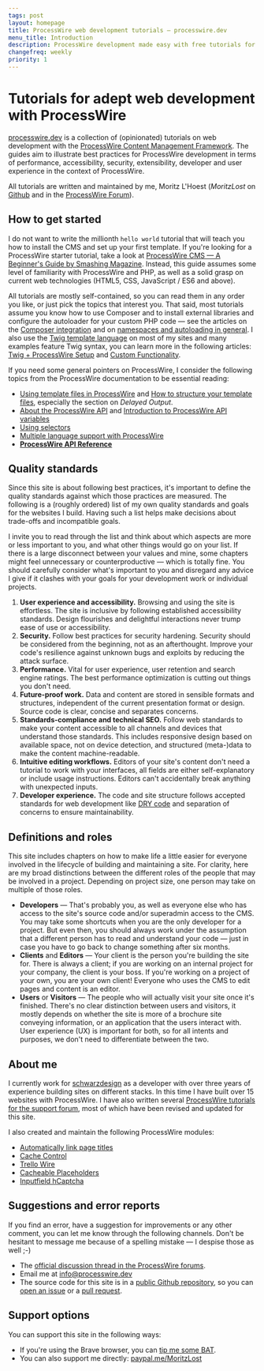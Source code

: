 ```yaml
---
tags: post
layout: homepage
title: ProcessWire web development tutorials — processwire.dev
menu_title: Introduction
description: ProcessWire development made easy with free tutorials for web developers.
changefreq: weekly
priority: 1
---
```


# Tutorials for adept web development with ProcessWire

[processwire.dev](https://processwire.dev) is a collection of (opinionated) tutorials on web development with the [ProcessWire Content Management Framework](https://processwire.com/). The guides aim to illustrate best practices for ProcessWire development in terms of performance, accessibility, security, extensibility, developer and user experience in the context of ProcessWire.

All tutorials are written and maintained by me, Moritz L'Hoest (*MoritzLost* on [Github](https://github.com/MoritzLost) and in the [ProcessWire Forum](https://processwire.com/talk/profile/7016-moritzlost/)).

## How to get started

I do not want to write the millionth `hello world` tutorial that will teach you how to install the CMS and set up your first template. If you're looking for a ProcessWire starter tutorial, take a look at [ProcessWire CMS — A Beginner's Guide by Smashing Magazine](https://www.smashingmagazine.com/2016/07/the-aesthetic-of-non-opinionated-content-management-a-beginners-guide-to-processwire/). Instead, this guide assumes some level of familiarity with ProcessWire and PHP, as well as a solid grasp on current web technologies (HTML5, CSS, JavaScript / ES6 and above).

All tutorials are mostly self-contained, so you can read them in any order you like, or just pick the topics that interest you. That said, most tutorials assume you know how to use Composer and to install external libraries and configure the autoloader for your custom PHP code — see the articles on the [Composer integration](/integrate-composer-with-processwire/) and on [namespaces and autoloading in general](/integrate-composer-with-processwire/). I also use the [Twig template language](https://twig.symfony.com/) on most of my sites and many examples feature Twig syntax, you can learn more in the following articles: [Twig + ProcessWire Setup](/twig-processwire-setup/) and [Custom Functionality](/twig-processwire-custom-functionality/).

If you need some general pointers on ProcessWire, I consider the following topics from the ProcessWire documentation to be essential reading:

- [Using template files in ProcessWire](https://processwire.com/docs/start/templates/) and [How to structure your template files](https://processwire.com/docs/tutorials/how-to-structure-your-template-files/), especially the section on _Delayed Output_.
- [About the ProcessWire API](https://processwire.com/docs/start/api/) and [Introduction to ProcessWire API variables](https://processwire.com/docs/start/variables/)
- [Using selectors](https://processwire.com/docs/selectors/)
- [Multiple language support with ProcessWire](https://processwire.com/docs/multi-language-support/)
- **[ProcessWire API Reference](https://processwire.com/api/ref/)**

## Quality standards

Since this site is about following best practices, it's important to define the quality standards against which those practices are measured. The following is a (roughly ordered) list of my own quality standards and goals for the websites I build. Having such a list helps make decisions about trade-offs and incompatible goals.

I invite you to read through the list and think about which aspects are more or less important to you, and what other things would go on your list. If there is a large disconnect between your values and mine, some chapters might feel unnecessary or counterproductive — which is totally fine. You should carefully consider what's important to you and disregard any advice I give if it clashes with your goals for your development work or individual projects.

1. **User experience and accessibility.** Browsing and using the site is effortless. The site is inclusive by following established accessibility standards. Design flourishes and delightful interactions never trump ease of use or accessibility.
2. **Security.** Follow best practices for security hardening. Security should be considered from the beginning, not as an afterthought. Improve your code's resilience against unknown bugs and exploits by reducing the attack surface.
3. **Performance.** Vital for user experience, user retention and search engine ratings. The best performance optimization is cutting out things you don't need.
4. **Future-proof work.** Data and content are stored in sensible formats and structures, independent of the current presentation format or design. Source code is clear, concise and separates concerns.
5. **Standards-compliance and technical SEO.** Follow web standards to make your content accessible to all channels and devices that understand those standards. This includes responsive design based on available space, not on device detection, and structured (meta-)data to make the content machine-readable.
6. **Intuitive editing workflows.** Editors of your site's content don't need a tutorial to work with your interfaces, all fields are either self-explanatory or include usage instructions. Editors can't accidentally break anything with unexpected inputs.
7. **Developer experience.** The code and site structure follows accepted standards for web development like [DRY code](https://en.wikipedia.org/wiki/Don%27t_repeat_yourself) and separation of concerns to ensure maintainability.


## Definitions and roles

This site includes chapters on how to make life a little easier for everyone involved in the lifecycle of building and maintaining a site. For clarity, here are my broad distinctions between the different roles of the people that may be involved in a project. Depending on project size, one person may take on multiple of those roles.

- **Developers** — That's probably you, as well as everyone else who has access to the site's source code and/or superadmin access to the CMS. You may take some shortcuts when you are the only developer for a project. But even then, you should always work under the assumption that a different person has to read and understand your code — just in case you have to go back to change something after six months.
- **Clients** and **Editors** — Your client is the person you're building the site for. There is always a client; if you are working on an internal project for your company, the client is your boss. If you're working on a project of your own, you are your own client! Everyone who uses the CMS to edit pages and content is an editor.
- **Users** or **Visitors** — The people who will actually visit your site once it's finished. There's no clear distinction between users and visitors, it mostly depends on whether the site is more of a brochure site conveying information, or an application that the users interact with. User experience (UX) is important for both, so for all intents and purposes, we don't need to differentiate between the two.

## About me

I currently work for [schwarzdesign](https://www.schwarzdesign.de/) as a developer with over three years of experience building sites on different stacks. In this time I have built over 15 websites with ProcessWire. I have also written several [ProcessWire tutorials for the support forum](https://processwire.com/talk/profile/7016-moritzlost/content/?type=forums_topic&change_section=1), most of which have been revised and updated for this site.

I also created and maintain the following ProcessWire modules:

- [Automatically link page titles](https://processwire.com/modules/textformatter-page-title-links/)
- [Cache Control](https://processwire.com/modules/process-cache-control/)
- [Trello Wire](https://processwire.com/modules/trello-wire/)
- [Cacheable Placeholders](https://processwire.com/modules/cache-placeholders/)
- [Inputfield hCaptcha](https://processwire.com/modules/inputfield-hcaptcha/)

## Suggestions and error reports

If you find an error, have a suggestion for improvements or any other comment, you can let me know through the following channels. Don't be hesitant to message me because of a spelling mistake — I despise those as well ;-)

- The [official discussion thread in the ProcessWire forums](https://processwire.com/talk/topic/24641-processwiredev-%E2%80%94-tutorials-for-web-development-with-processwire/).
- Email me at [info@processwire.dev](mailto:info@processwire.dev)
- The source code for this site is in a [public Github repository](https://github.com/MoritzLost/ProcessWireDev), so you can [open an issue](https://github.com/MoritzLost/ProcessWireDev/issues) or a [pull request](https://github.com/MoritzLost/ProcessWireDev/pulls).

## Support options

You can support this site in the following ways:

- If you're using the Brave browser, you can [tip me some BAT](https://creators.brave.com/).
- You can also support me directly: [paypal.me/MoritzLost](https://paypal.me/MoritzLost)
